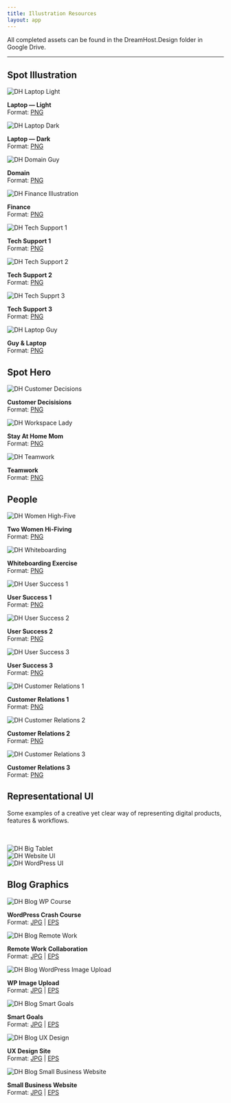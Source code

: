 ```yaml
---
title: Illustration Resources
layout: app
---
```


<p class="t-2">All completed assets can be found in the DreamHost.Design folder in Google Drive.</p>

<hr />

<div class="container p-0">
	<h2 class="m-bottom-2">Spot Illustration</h2>
	<div class="row">
		<div class="col-12 col-md-3">
			<img class="m-bottom-0 p-bottom-0" src="{{site.baseurl}}/assets/images/illustration/resource/spot/v2/2x/laptop-light@2x.png" alt="DH Laptop Light" />
			<p class="p-2 bg-c-g100 t-center"><strong>Laptop — Light</strong><br /> Format: <a href="{{site.baseurl}}/assets/images/illustration/resource/spot/v2/2x/laptop-light@2x.png" download>PNG</a></p>
		</div>
		<div class="col-12 col-md-3">
			<img class="m-bottom-0 p-bottom-0" src="{{site.baseurl}}/assets/images/illustration/resource/spot/v2/2x/laptop-dark@2x.png" alt="DH Laptop Dark" />
			<p class="p-2 bg-c-g100 t-center"><strong>Laptop — Dark</strong><br /> Format: <a href="{{site.baseurl}}/assets/images/illustration/resource/spot/v2/2x/laptop-dark@2x.png" download>PNG</a></p>
		</div>
		<div class="col-12 col-md-3">
			<img class="m-bottom-0 p-bottom-0" src="{{site.baseurl}}/assets/images/illustration/resource/spot/v2/2x/spot_illo-domain@2x.png" alt="DH Domain Guy" />
			<p class="p-2 bg-c-g100 t-center"><strong>Domain</strong><br /> Format: <a href="{{site.baseurl}}/assets/images/illustration/resource/spot/v2/2x/spot_illo-domain@2x.png" download>PNG</a></p>
		</div>
		<div class="col-12 col-md-3">
			<img class="m-bottom-0 p-bottom-0" src="{{site.baseurl}}/assets/images/illustration/resource/spot/v2/2x/spot_illo-finance@2x.png" alt="DH Finance Illustration" />
			<p class="p-2 bg-c-g100 t-center"><strong>Finance</strong><br /> Format: <a href="{{site.baseurl}}/assets/images/illustration/resource/spot/v2/2x/spot_illo-finance@2x.png" download>PNG</a></p>
		</div>
		<div class="col-12 col-md-3">
			<img class="m-bottom-0 p-bottom-0" src="{{site.baseurl}}/assets/images/illustration/resource/spot/v2/2x/spot_illo-tech-support-1@2x.png" alt="DH Tech Support 1" />
			<p class="p-2 bg-c-g100 t-center"><strong>Tech Support 1</strong><br /> Format: <a href="{{site.baseurl}}/assets/images/illustration/resource/spot/v2/2x/spot_illo-tech-support-1@2x.png" download>PNG</a></p>
		</div>
		<div class="col-12 col-md-3">
			<img class="m-bottom-0 p-bottom-0" src="{{site.baseurl}}/assets/images/illustration/resource/spot/v2/2x/spot_illo-tech-support-2@2x.png" alt="DH Tech Support 2" />
			<p class="p-2 bg-c-g100 t-center"><strong>Tech Support 2</strong><br /> Format: <a href="{{site.baseurl}}/assets/images/illustration/resource/spot/v2/2x/spot_illo-tech-support-2@2x.png" download>PNG</a></p>
		</div>
		<div class="col-12 col-md-3">
			<img class="m-bottom-0 p-bottom-0" src="{{site.baseurl}}/assets/images/illustration/resource/spot/v2/2x/spot_illo-tech-support-3@2x.png" alt="DH Tech Supprt 3" />
			<p class="p-2 bg-c-g100 t-center"><strong>Tech Support 3</strong><br /> Format: <a href="{{site.baseurl}}/assets/images/illustration/resource/spot/v2/2x/spot_illo-tech-support-3@2x.png" download>PNG</a></p>
		</div>
		<div class="col-12 col-md-3">
			<img class="m-bottom-0 p-bottom-0" src="{{site.baseurl}}/assets/images/illustration/resource/spot/v2/2x/spot_illo-guy-computer@2x.png" alt="DH Laptop Guy" />
			<p class="p-2 bg-c-g100 t-center"><strong>Guy &amp; Laptop</strong><br /> Format: <a href="{{site.baseurl}}/assets/images/illustration/resource/spot/v2/2x/spot_illo-guy-computer@2x.png" download>PNG</a></p>
	</div>
</div>

<div class="container p-0">
	<h2 class="m-top-4 m-bottom-2">Spot Hero</h2>
	<div class="row">
		<div class="col-12 col-md-6">
			<img class="m-bottom-0 p-bottom-0" src="{{site.baseurl}}/assets/images/illustration/resource/spot/v2/2x/spot_illo-woman-decisions@2x.png" alt="DH Customer Decisions" />
			<p class="p-2 bg-c-g100 t-center"><strong>Customer Decisisions</strong><br /> Format: <a href="{{site.baseurl}}/assets/images/illustration/resource/spot/v2/2x/spot_illo-woman-decisions@2x.png" download>PNG</a></p>
		</div>
		<div class="col-12 col-md-6">
			<img class="m-bottom-0 p-bottom-0" src="{{site.baseurl}}/assets/images/illustration/resource/spot/v2/2x/spot_illo-mom_affiliates@2x.png" alt="DH Workspace Lady" />
			<p class="p-2 bg-c-g100 t-center"><strong>Stay At Home Mom</strong><br /> Format: <a href="{{site.baseurl}}/assets/images/illustration/resource/spot/v2/2x/spot_illo-mom_affiliates@2x.png" download>PNG</a></p>
		</div>
		<div class="col-12 col-md-6">
			<img class="m-bottom-0 p-bottom-0" src="{{site.baseurl}}/assets/images/illustration/resource/spot/v2/2x/spot_illo-people-group_hifiving@2x.png" alt="DH Teamwork" />
			<p class="p-2 bg-c-g100 t-center"><strong>Teamwork</strong><br /> Format: <a href="{{site.baseurl}}/assets/images/illustration/resource/spot/v2/2x/spot_illo-people-group_hifiving@2x.png" download>PNG</a></p>
		</div>
	</div>
</div>

<div class="container p-0">
	<h2 class="m-top-4 m-bottom-2">People</h2>
	<div class="row">
		<div class="col-12 col-md-4">
			<img class="m-bottom-0 p-bottom-0" src="{{site.baseurl}}/assets/images/illustration/resource/spot/v2/2x/spot_illo-people-girls_hi-fiving@2x.png" alt="DH Women High-Five" />
			<p class="p-2 bg-c-g100 t-center"><strong>Two Women Hi-Fiving</strong><br /> Format: <a href="{{site.baseurl}}/assets/images/illustration/resource/spot/v2/2x/spot_illo-people-girls_hi-fiving@2x.png" download>PNG</a></p>
		</div>
		<div class="col-12 col-md-4">
			<img class="m-bottom-0 p-bottom-0" src="{{site.baseurl}}/assets/images/illustration/resource/spot/v2/2x/spot_illo-people-whiteboarding@2x.png" alt="DH Whiteboarding" />
			<p class="p-2 bg-c-g100 t-center"><strong>Whiteboarding Exercise</strong><br /> Format: <a href="{{site.baseurl}}/assets/images/illustration/resource/spot/v2/2x/spot_illo-people-whiteboarding@2x.png" download>PNG</a></p>
		</div>
		<div class="col-12 col-md-4">
			<img class="m-bottom-0 p-bottom-0" src="{{site.baseurl}}/assets/images/illustration/resource/spot/v2/2x/spot_illo-people-success_2@2x.png" alt="DH User Success 1" />
			<p class="p-2 bg-c-g100 t-center"><strong>User Success 1</strong><br /> Format: <a href="{{site.baseurl}}/assets/images/illustration/resource/spot/v2/2x/spot_illo-people-success_2@2x.png" download>PNG</a></p>
		</div>
		<div class="col-12 col-md-4">
			<img class="m-bottom-0 p-bottom-0" src="{{site.baseurl}}/assets/images/illustration/resource/spot/v2/2x/spot_illo-people-success_3@2x.png" alt="DH User Success 2" />
			<p class="p-2 bg-c-g100 t-center"><strong>User Success 2</strong><br /> Format: <a href="{{site.baseurl}}/assets/images/illustration/resource/spot/v2/2x/spot_illo-people-success_3@2x.png" download>PNG</a></p>
		</div>
		<div class="col-12 col-md-4">
			<img class="m-bottom-0 p-bottom-0" src="{{site.baseurl}}/assets/images/illustration/resource/spot/v2/2x/spot_illo-people-success_1@2x.png" alt="DH User Success 3" />
			<p class="p-2 bg-c-g100 t-center"><strong>User Success 3</strong><br /> Format: <a href="{{site.baseurl}}/assets/images/illustration/resource/spot/v2/2x/spot_illo-people-success_1@2x.png" download>PNG</a></p>
		</div>
		<div class="col-12 col-md-4">
			<img class="m-bottom-0 p-bottom-0" src="{{site.baseurl}}/assets/images/illustration/resource/spot/v2/2x/spot_illo-people-quality_assurance_3@2x.png" alt="DH Customer Relations 1" />
			<p class="p-2 bg-c-g100 t-center"><strong>Customer Relations 1</strong><br /> Format: <a href="{{site.baseurl}}/assets/images/illustration/resource/spot/v2/2x/spot_illo-people-quality_assurance_3@2x.png" download>PNG</a></p>
		</div>
		<div class="col-12 col-md-4">
			<img class="m-bottom-0 p-bottom-0" src="{{site.baseurl}}/assets/images/illustration/resource/spot/v2/2x/spot_illo-people-quality_assurance_2@2x.png" alt="DH Customer Relations 2" />
			<p class="p-2 bg-c-g100 t-center"><strong>Customer Relations 2</strong><br /> Format: <a href="{{site.baseurl}}/assets/images/illustration/resource/spot/v2/2x/spot_illo-people-quality_assurance_2@2x.png" download>PNG</a></p>
		</div>
		<div class="col-12 col-md-4">
			<img class="m-bottom-0 p-bottom-0" src="{{site.baseurl}}/assets/images/illustration/resource/spot/v2/2x/spot_illo-people-quality_assurance@2x.png" alt="DH Customer Relations 3" />
			<p class="p-2 bg-c-g100 t-center"><strong>Customer Relations 3</strong><br /> Format: <a href="{{site.baseurl}}/assets/images/illustration/resource/spot/v2/2x/spot_illo-people-quality_assurance@2x.png" download>PNG</a></p>
		</div>
	</div>
</div>

<div class="container p-0">
		<h2 class="m-top-4 m-bottom-2">Representational UI</h2>
		<p>Some examples of a creative yet clear way of representing digital products, features & workflows. </p>
		<br /> <br />
	<div class="row">
		<div class="col-12 col-md-6">
			<img class="m-bottom-0 p-bottom-0" src="{{site.baseurl}}/assets/images/illustration/resource/spot/v2/2x/spot_hero-big_tablet@2x.png" alt="DH Big Tablet" />
		</div>
		<div class="col-12 col-md-6">
			<img class="m-bottom-0 p-bottom-0" src="{{site.baseurl}}/assets/images/illustration/resource/spot/v2/2x/ui-create-a-beautiful-website-easily@2x.png" alt="DH Website UI" />
		</div>
		<div class="col-12 col-md-6">
			<img class="m-bottom-0 p-bottom-0" src="{{site.baseurl}}/assets/images/illustration/resource/spot/v2/2x/ui-free-wordpress-jetpack-premium@2x.png" alt="DH WordPress UI" />
		</div>
	</div>
</div>
<div class="container p-0">
		<h2 class="m-top-4 m-bottom-2">Blog Graphics</h2>
	<div class="row">
		<div class="col-12 col-md-6 m-bottom-2">
			<img class="m-bottom-0 p-bottom-0" src="{{site.baseurl}}/assets/images/illustration/resource/blog/wordpress-crash-course.jpg" alt="DH Blog WP Course" />
			<p class="p-2 bg-c-g100 t-center"><strong>WordPress Crash Course</strong><br /> Format: <a href="{{site.baseurl}}/assets/images/illustration/resource/blog/wordpress-crash-course.jpg" download>JPG</a> | <a href="{{site.baseurl}}/assets/images/illustration/resource/blog/wordpress-crash-course.eps" download>EPS</a></p>
		</div>
		<div class="col-12 col-md-6 m-bottom-2">
			<img class="m-bottom-0 p-bottom-0" src="{{site.baseurl}}/assets/images/illustration/resource/blog/remote-work-collaboration.jpg" alt="DH Blog Remote Work" />
			<p class="p-2 bg-c-g100 t-center"><strong>Remote Work Collaboration</strong><br /> Format: <a href="{{site.baseurl}}/assets/images/illustration/resource/blog/remote-work-collaboration.jpg" download>JPG</a> | <a href="{{site.baseurl}}/assets/images/illustration/resource/blog/remote-work-collaboration.eps" download>EPS</a></p>
		</div>
		<div class="col-12 col-md-6 m-bottom-2">
			<img class="m-bottom-0 p-bottom-0" src="{{site.baseurl}}/assets/images/illustration/resource/blog/wordpress-image-upload.jpg" alt="DH Blog WordPress Image Upload" />
			<p class="p-2 bg-c-g100 t-center"><strong>WP Image Upload</strong><br /> Format: <a href="{{site.baseurl}}/assets/images/illustration/resource/blog/wordpress-image-upload.jpg" download>JPG</a> | <a href="{{site.baseurl}}/assets/images/illustration/resource/blog/wordpress-image-upload.eps" download>EPS</a></p>
		</div>
		<div class="col-12 col-md-6 m-bottom-2">
			<img class="m-bottom-0 p-bottom-0" src="{{site.baseurl}}/assets/images/illustration/resource/blog/smart-goals.jpg" alt="DH Blog Smart Goals" />
			<p class="p-2 bg-c-g100 t-center"><strong>Smart Goals</strong><br /> Format: <a href="{{site.baseurl}}/assets/images/illustration/resource/blog/smart-goals.jpg" download>JPG</a> | <a href="{{site.baseurl}}/assets/images/illustration/resource/blog/smart-goals.eps" download>EPS</a></p>
		</div>
		<div class="col-12 col-md-6 m-bottom-2">
			<img class="m-bottom-0 p-bottom-0" src="{{site.baseurl}}/assets/images/illustration/resource/blog/ux-design-site.jpg" alt="DH Blog UX Design" />
			<p class="p-2 bg-c-g100 t-center"><strong>UX Design Site</strong><br /> Format: <a href="{{site.baseurl}}/assets/images/illustration/resource/blog/ux-design-site.jpg" download>JPG</a> | <a href="{{site.baseurl}}/assets/images/illustration/resource/blog/ux-design-site.eps" download>EPS</a></p>
		</div>
		<div class="col-12 col-md-6 m-bottom-2">
			<img class="m-bottom-0 p-bottom-0" src="{{site.baseurl}}/assets/images/illustration/resource/blog/small-business-website.jpg" alt="DH Blog Small Business Website" />
			<p class="p-2 bg-c-g100 t-center"><strong>Small Business Website</strong><br /> Format: <a href="{{site.baseurl}}/assets/images/illustration/resource/blog/small-business-website.jpg" download>JPG</a> | <a href="{{site.baseurl}}/assets/images/illustration/resource/blog/small-business-website.eps" download>EPS</a></p>
		</div>
	</div>

</div><!--Grid-->

